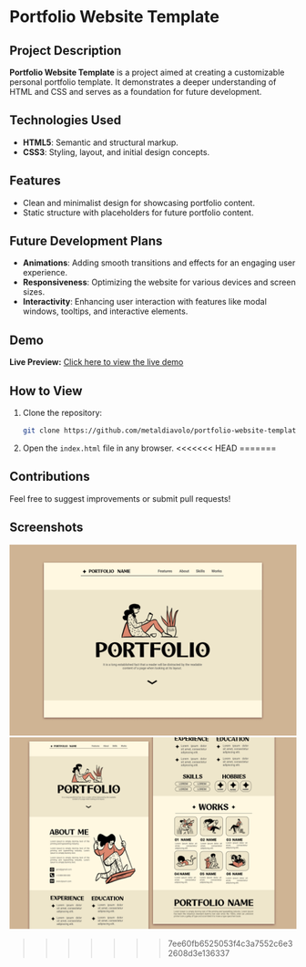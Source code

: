 # Portfolio Website Template  

## Project Description  
**Portfolio Website Template** is a project aimed at creating a customizable personal portfolio template. It demonstrates a deeper understanding of HTML and CSS and serves as a foundation for future development.  

## Technologies Used  
- **HTML5**: Semantic and structural markup.  
- **CSS3**: Styling, layout, and initial design concepts.  

## Features  
- Clean and minimalist design for showcasing portfolio content.  
- Static structure with placeholders for future portfolio content.  

## Future Development Plans  
- **Animations**: Adding smooth transitions and effects for an engaging user experience.  
- **Responsiveness**: Optimizing the website for various devices and screen sizes.  
- **Interactivity**: Enhancing user interaction with features like modal windows, tooltips, and interactive elements.  

## Demo
**Live Preview:** [Click here to view the live demo](https://metaldiavolo.github.io/portfolio-website-template/)  

## How to View  
1. Clone the repository:  
   ```bash  
   git clone https://github.com/metaldiavolo/portfolio-website-template.git  
   ```  
2. Open the `index.html` file in any browser.
<<<<<<< HEAD
=======

## Contributions
Feel free to suggest improvements or submit pull requests!

## Screenshots
![Homepage](assets/images/homepage-screenshot.png)
![Projects Section](assets/images/projects-screenshot.png)
>>>>>>> 7ee60fb6525053f4c3a7552c6e32608d3e136337
